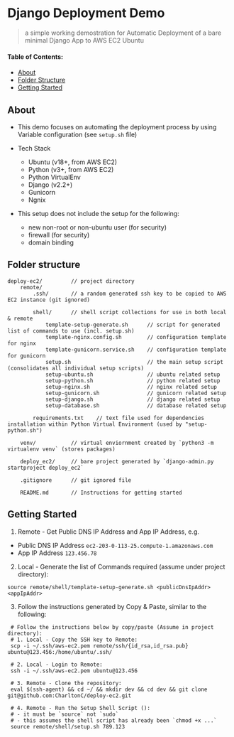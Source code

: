 # Django Deployment Demo
> a simple working demostration for Automatic Deployment of a bare minimal Django App to AWS EC2 Ubuntu

#### Table of Contents:
* [About](#About)
* [Folder Structure](#Folder-Structure)
* [Getting Started](#Getting-Started)


## About
* This demo focuses on automating the deployment process by using Variable configuration (see `setup.sh` file)

* Tech Stack
    * Ubuntu (v18+, from AWS EC2)
    * Python (v3+, from AWS EC2)
    * Python VirtualEnv
    * Django (v2.2+)    
    * Gunicorn
    * Ngnix

* This setup does not include the setup for the following:
    * new non-root or non-ubuntu user (for security)
    * firewall (for security)
    * domain binding


## Folder structure
```
deploy-ec2/         // project directory
    remote/
        .ssh/       // a random generated ssh key to be copied to AWS EC2 instance (git ignored)

        shell/      // shell script collections for use in both local & remote            
            template-setup-generate.sh      // script for generated list of commands to use (incl. setup.sh)
            template-nginx.config.sh        // configuration template for nginx
            template-gunicorn.service.sh    // configuration template for gunicorn
            setup.sh                        // the main setup script (consolidates all individual setup scripts)
            setup-ubuntu.sh                 // ubuntu related setup
            setup-python.sh                 // python related setup
            setup-nginx.sh                  // nginx related setup
            setup-gunicorn.sh               // gunicorn related setup
            setup-django.sh                 // django related setup
            setup-database.sh               // database related setup

        requirements.txt    // text file used for dependencies installation within Python Virtual Environment (used by "setup-python.sh")

    venv/           // virtual enviornment created by `python3 -m virtualenv venv` (stores packages)

    deploy_ec2/     // bare project generated by `django-admin.py startproject deploy_ec2`

    .gitignore      // git ignored file

    README.md       // Instructions for getting started
```    

## Getting Started
1. Remote - Get Public DNS IP Address and App IP Address, e.g. 
* Public DNS IP Address `ec2-203-0-113-25.compute-1.amazonaws.com`
* App IP Address `123.456.78`

2. Local - Generate the list of Commands required (assume under project directory):
```
source remote/shell/template-setup-generate.sh <publicDnsIpAddr> <appIpAddr>
```

3. Follow the instructions generated by Copy & Paste, similar to the following:
```
 # Follow the instructions below by copy/paste (Assume in project directory): 
 # 1. Local - Copy the SSH key to Remote: 
 scp -i ~/.ssh/aws-ec2.pem remote/ssh/{id_rsa,id_rsa.pub} ubuntu@123.456:/home/ubuntu/.ssh/ 

 # 2. Local - Login to Remote: 
 ssh -i ~/.ssh/aws-ec2.pem ubuntu@123.456 

 # 3. Remote - Clone the repository: 
 eval $(ssh-agent) && cd ~/ && mkdir dev && cd dev && git clone git@github.com:CharltonC/deploy-ec2.git 

 # 4. Remote - Run the Setup Shell Script (): 
 # - it must be `source` not `sudo` 
 # - this assumes the shell script has already been `chmod +x ...` 
 source remote/shell/setup.sh 789.123 
```